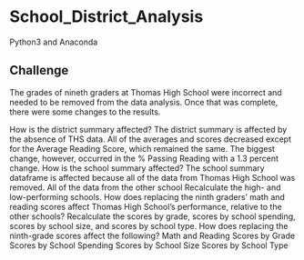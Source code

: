 # School_District_Analysis
Python3 and Anaconda
## Challenge
The grades of nineth graders at Thomas High School were incorrect and needed to be removed from the data analysis. Once that was complete, there were some changes to the results.

How is the district summary affected?
  The district summary is affected by the absence of THS data. All of the averages and scores decreased except for the Average Reading Score, which remained the same. The biggest change, however, occurred in the % Passing Reading with a 1.3 percent change.
How is the school summary affected?
  The school summary dataframe is affected because all of the data from Thomas High School was removed. All of the data from the other school 
Recalculate the high- and low-performing schools.
How does replacing the ninth graders’ math and reading scores affect Thomas High School’s performance, relative to the other schools?
Recalculate the scores by grade, scores by school spending, scores by school size, and scores by school type.
How does replacing the ninth-grade scores affect the following?
Math and Reading Scores by Grade
Scores by School Spending
Scores by School Size
Scores by School Type
